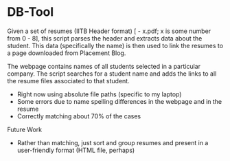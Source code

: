 DB-Tool
==============

Given a set of resumes (IITB Header format) [<rollno> - x.pdf; x is some number from 0 - 8], this script parses the header and extracts data about the student.
This data (specifically the name) is then used to link the resumes to a page downloaded from Placement Blog.

The webpage contains names of all students selected in a particular company. The script searches for a student name and
adds the links to all the resume files associated to that student.

- Right now using absolute file paths (specific to my laptop)
- Some errors due to name spelling differences in the webpage and in the resume
- Correctly matching about 70% of the cases

Future Work
- Rather than matching, just sort and group resumes and present in a user-friendly format (HTML file, perhaps)

